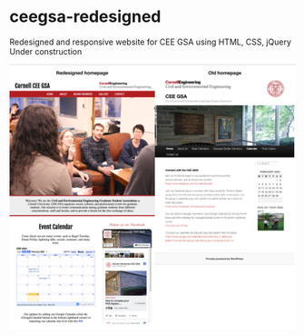 # ceegsa-redesigned
Redesigned and responsive website for CEE GSA using HTML, CSS, jQuery
Under construction

![homepages](images/homepages.png)

